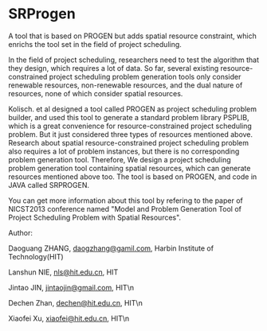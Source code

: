 SRProgen
========

A tool that is based on PROGEN but adds spatial resource constraint, which enrichs the tool set in the field of project scheduling.

In the field of project scheduling, researchers need to test the algorithm that they design, which requires a lot of data. So far, several existing resource-constrained project scheduling problem generation tools only consider renewable resources, non-renewable resources, and the dual nature of resources, none of which consider spatial resources. 

Kolisch. et al designed a tool called PROGEN as project scheduling problem builder, and used this tool to generate a standard problem library PSPLIB, which is a great convenience for resource-constrained project scheduling problem. But it just considered three types of resources mentioned above. Research about spatial resource-constrained project scheduling problem also requires a lot of problem instances, but there is no corresponding problem generation tool. Therefore, We design a project scheduling problem generation tool containing spatial resources, which can generate resources mentioned above too. The tool is based on PROGEN, and code in JAVA called SRPROGEN.

You can get more information about this tool by refering to the paper of NICST2013 conference named "Model and Problem Generation Tool of Project Scheduling Problem with Spatial Resources".

Author:

Daoguang ZHANG, daogzhang@gamil.com,  Harbin Institute of Technology(HIT)

Lanshun NIE,  nls@hit.edu.cn,  HIT

Jintao JIN,  jintaojin@gmail.com,  HIT\n

Dechen Zhan,  dechen@hit.edu.cn,  HIT\n

Xiaofei Xu,  xiaofei@hit.edu.cn,  HIT\n
